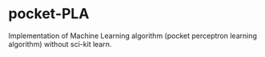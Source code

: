 # pocket-PLA
Implementation of Machine Learning algorithm (pocket perceptron learning algorithm) without sci-kit learn.
